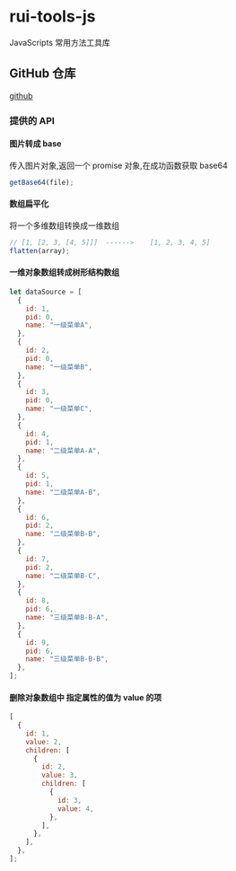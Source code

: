 # rui-tools-js

JavaScripts 常用方法工具库

## GitHub 仓库

[github](https://github.com/wesweet/rui-tools-js)

### 提供的 API

#### 图片转成 base

传入图片对象,返回一个 promise 对象,在成功函数获取 base64

```js
getBase64(file);
```

#### 数组扁平化

将一个多维数组转换成一维数组

```js
// [1, [2, 3, [4, 5]]]  ------>    [1, 2, 3, 4, 5]
flatten(array);
```

#### 一维对象数组转成树形结构数组

```js
let dataSource = [
  {
    id: 1,
    pid: 0,
    name: "一级菜单A",
  },
  {
    id: 2,
    pid: 0,
    name: "一级菜单B",
  },
  {
    id: 3,
    pid: 0,
    name: "一级菜单C",
  },
  {
    id: 4,
    pid: 1,
    name: "二级菜单A-A",
  },
  {
    id: 5,
    pid: 1,
    name: "二级菜单A-B",
  },
  {
    id: 6,
    pid: 2,
    name: "二级菜单B-B",
  },
  {
    id: 7,
    pid: 2,
    name: "二级菜单B-C",
  },
  {
    id: 8,
    pid: 6,
    name: "三级菜单B-B-A",
  },
  {
    id: 9,
    pid: 6,
    name: "三级菜单B-B-B",
  },
];
```

#### 删除对象数组中 指定属性的值为 value 的项

```js
[
  {
    id: 1,
    value: 2,
    children: [
      {
        id: 2,
        value: 3,
        children: [
          {
            id: 3,
            value: 4,
          },
        ],
      },
    ],
  },
];
```
